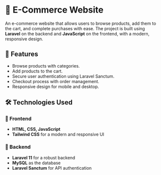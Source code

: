 # 🛒 E-Commerce Website

An e-commerce website that allows users to browse products, add them to the cart, and complete purchases with ease. The project is built using **Laravel** on the backend and **JavaScript** on the frontend, with a modern, responsive design.

## 🚀 Features
- Browse products with categories.
- Add products to the cart.
- Secure user authentication using Laravel Sanctum.
- Checkout process with order management.
- Responsive design for mobile and desktop.

## 🛠️ Technologies Used

### 🔹 Frontend
- **HTML, CSS, JavaScript**
- **Tailwind CSS** for a modern and responsive UI

### 🔹 Backend
- **Laravel 11** for a robust backend
- **MySQL** as the database
- **Laravel Sanctum** for API authentication

